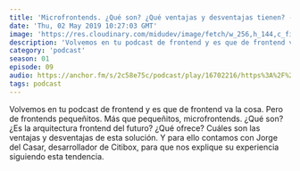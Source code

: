 ```yaml
---
title: 'Microfrontends. ¿Qué son? ¿Qué ventajas y desventajas tienen? - 01x09'
date: 'Thu, 02 May 2019 10:27:03 GMT'
image: 'https://res.cloudinary.com/midudev/image/fetch/w_256,h_144,c_fill,f_auto/https://d3t3ozftmdmh3i.cloudfront.net/staging/podcast_uploaded_episode/7340239/0f9fa07b77271ffe.jpeg'
description: 'Volvemos en tu podcast de frontend y es que de frontend va la cosa. Pero de frontends pequeñitos. Más que pequeñitos, microfrontends. ¿Qué son? ¿Es la arquitectura frontend del fut'
category: 'podcast'
season: 01
episode: 09
audio: https://anchor.fm/s/2c58e75c/podcast/play/16702216/https%3A%2F%2Fd3ctxlq1ktw2nl.cloudfront.net%2Fstaging%2F2020-6-17%2F90903127-44100-2-050f03dc347e0bbd.mp3
tags: podcast
---
```


Volvemos en tu podcast de frontend y es que de frontend va la cosa. Pero de frontends pequeñitos. Más que pequeñitos, microfrontends. ¿Qué son? ¿Es la arquitectura frontend del futuro? ¿Qué ofrece? Cuáles son las ventajas y desventajas de esta solución. Y para ello contamos con Jorge del Casar, desarrollador de Citibox, para que nos explique su experiencia siguiendo esta tendencia.

